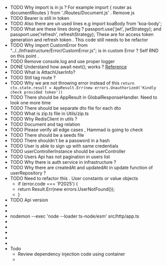 - TODO Why import is in js ? For example import { router as documentRoutes } from './Routes/Document.js' . Remove js
- TODO Bearer is still in token
- TODO Also there are un used lines e.g import koaBody from 'koa-body';
- TODO What are these lines doing ? passport.use('jwt', jwtStrategy); and passport.use('refresh', refreshStrategy); These are for access token generation and refresh token . This code still needs to be refactor
- TODO Why import CustomError from "../../Infrastructure/Error/CustomError.js"; is in custom Error ? Self RND on this point .
- TODO Remove console.log and use proper logger
- DONE Understand how await next(); works ? [Reference](https://itnext.io/how-koa-middleware-works-f4386b5573c)
- TODO What is AttachUserInfo?
- TODO Still tag route ?
- TODO Why we are not throwing error instead of this `return ctx.state.result = AppResult.Err(new errors.Unauthorized('Kindly check provided token'))`
- TODO There should be AppResult in GlobalResponseHandler. Need to look one more time
- TODO There should be separate dto file for each dto
- TODO What is zip.ts file in Utils/zip.ts
- TODO Why RedisClient in utils ?
- TODO Document and tag relation
- TODO Please verify all edge cases , Hammad is going to check
- TODO There should be a seeds file
- TODO There shouldn't be a password in a hash
- TODO User is able to sign up with same credentials
- TODO userControllerInstance should be userController
- TODO Users Api has not pagination in users list
- TODO Why there is auth service in infrastructure ?
- TODO Why there are createdAt and updatedAt in update function of userRepository ?
- TODO Need to refactor this . User constants or value objects
	- if (error.code === 'P2025') {
	- return Result.Err(new errors.UserNotFound());
	- }
- TODO Api version
-
-
- nodemon --exec 'node --loader ts-node/esm' src/http/app.ts
-
-
-
-
-
- Todo
	- Review dependency injection code using container
	-
